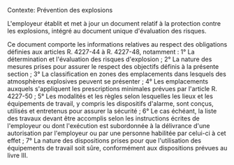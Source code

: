 Contexte: Prévention des explosions

L'employeur établit et met à jour un document relatif à la protection contre les explosions, intégré au document unique d'évaluation des risques.

Ce document comporte les informations relatives au respect des obligations définies aux articles R. 4227-44 à R. 4227-48, notamment : 1° La détermination et l'évaluation des risques d'explosion ; 2° La nature des mesures prises pour assurer le respect des objectifs définis à la présente section ; 3° La classification en zones des emplacements dans lesquels des atmosphères explosives peuvent se présenter ; 4° Les emplacements auxquels s'appliquent les prescriptions minimales prévues par l'article R. 4227-50 ; 5° Les modalités et les règles selon lesquelles les lieux et les équipements de travail, y compris les dispositifs d'alarme, sont conçus, utilisés et entretenus pour assurer la sécurité ; 6° Le cas échéant, la liste des travaux devant être accomplis selon les instructions écrites de l'employeur ou dont l'exécution est subordonnée à la délivrance d'une autorisation par l'employeur ou par une personne habilitée par celui-ci à cet effet ; 7° La nature des dispositions prises pour que l'utilisation des équipements de travail soit sûre, conformément aux dispositions prévues au livre III.